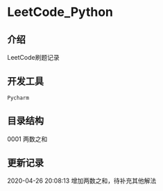 # LeetCode_Python

## 介绍

LeetCode刷题记录

## 开发工具

`Pycharm`

## 目录结构

0001 两数之和

## 更新记录

2020-04-26 20:08:13 增加两数之和，待补充其他解法